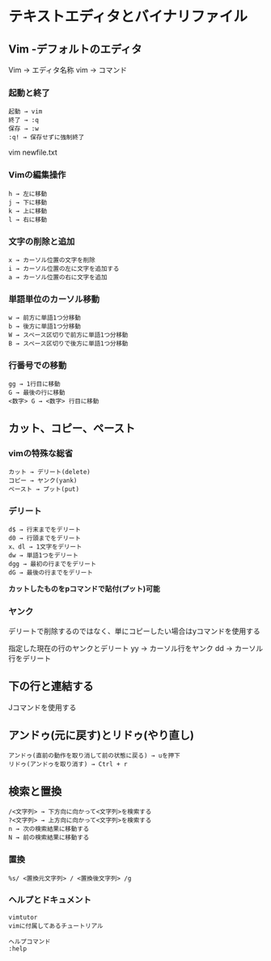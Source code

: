 # テキストエディタとバイナリファイル

## Vim -デフォルトのエディタ
Vim → エディタ名称
vim → コマンド

### 起動と終了
    起動 → vim
    終了 → :q
    保存 → :w
    :q! → 保存せずに強制終了
vim newfile.txt

### Vimの編集操作

    h → 左に移動
    j → 下に移動
    k → 上に移動
    l → 右に移動

### 文字の削除と追加
    x → カーソル位置の文字を削除
    i → カーソル位置の左に文字を追加する
    a → カーソル位置の右に文字を追加

### 単語単位のカーソル移動
    w → 前方に単語1つ分移動
    b → 後方に単語1つ分移動
    W → スペース区切りで前方に単語1つ分移動
    B → スペース区切りで後方に単語1つ分移動

### 行番号での移動
    gg → 1行目に移動
    G → 最後の行に移動
    <数字> G → <数字> 行目に移動

## カット、コピー、ペースト

### vimの特殊な総省
    カット → デリート(delete)
    コピー → ヤンク(yank)
    ペースト → プット(put)

### デリート
    d$ → 行末までをデリート
    d0 → 行頭までをデリート
    x、dl → 1文字をデリート
    dw → 単語1つをデリート
    dgg → 最初の行までをデリート
    dG → 最後の行までをデリート

**カットしたものをpコマンドで貼付(プット)可能**

### ヤンク
デリートで削除するのではなく、単にコピーしたい場合はyコマンドを使用する

指定した現在の行のヤンクとデリート
    yy → カーソル行をヤンク
    dd → カーソル行をデリート

## 下の行と連結する
Jコマンドを使用する

## アンドゥ(元に戻す)とリドゥ(やり直し)
    アンドゥ(直前の動作を取り消して前の状態に戻る) → uを押下
    リドゥ(アンドゥを取り消す) → Ctrl + r

## 検索と置換
    /<文字列> → 下方向に向かって<文字列>を検索する
    ?<文字列> → 上方向に向かって<文字列>を検索する
    n → 次の検索結果に移動する
    N → 前の検索結果に移動する

### 置換
    %s/ <置換元文字列> / <置換後文字列> /g

### ヘルプとドキュメント
    vimtutor
    vimに付属してあるチュートリアル
    
    ヘルプコマンド
    :help
